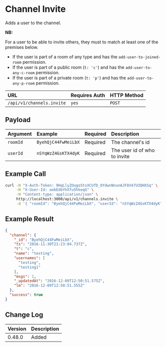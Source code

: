 # Channel Invite

Adds a user to the channel.

**NB:**

For a user to be able to invite others, they must to match at least one of the premises below.

- If the user is part of a room of any type and has the `add-user-to-joined-room` permission.
- If the user is part of a public room (`t: 'c'`) and has the `add-user-to-any-c-room` permission.
- If the user is part of a private room (`t: 'p'`) and has the `add-user-to-any-p-room` permission.

| URL                       | Requires Auth | HTTP Method |
| :------------------------ | :------------ | :---------- |
| `/api/v1/channels.invite` | `yes`         | `POST`      |

## Payload

| Argument | Example             | Required | Description                  |
| :------- | :------------------ | :------- | :--------------------------- |
| `roomId` | `ByehQjC44FwMeiLbX` | Required | The channel's id             |
| `userId` | `nSYqWzZ4GsKTX4dyK` | Required | The user id of who to invite |

## Example Call

```bash
curl -H "X-Auth-Token: 9HqLlyZOugoStsXCUfD_0YdwnNnunAJF8V47U3QHXSq" \
     -H "X-User-Id: aobEdbYhXfu5hkeqG" \
     -H "Content-type: application/json" \
     http://localhost:3000/api/v1/channels.invite \
     -d '{ "roomId": "ByehQjC44FwMeiLbX", "userId": "nSYqWzZ4GsKTX4dyK" }'
```

## Example Result

```json
{
  "channel": {
    "_id": "ByehQjC44FwMeiLbX",
    "ts": "2016-11-30T21:23:04.737Z",
    "t": "c",
    "name": "testing",
    "usernames": [
      "testing",
      "testing1"
    ],
    "msgs": 1,
    "_updatedAt": "2016-12-09T12:50:51.575Z",
    "lm": "2016-12-09T12:50:51.555Z"
  },
  "success": true
}
```

## Change Log

| Version | Description |
| :------ | :---------- |
| 0.48.0  | Added       |
